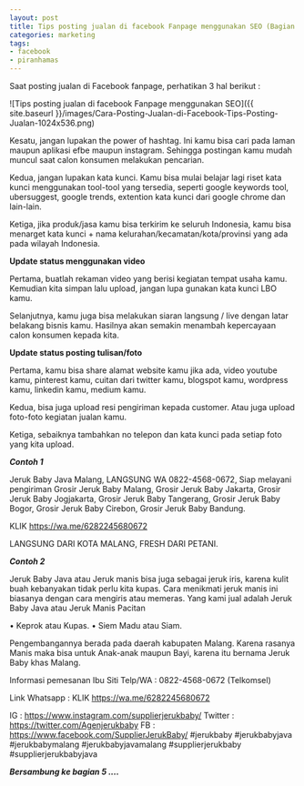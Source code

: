 ```yaml
---
layout: post
title: Tips posting jualan di facebook Fanpage menggunakan SEO (Bagian 4)
categories: marketing
tags:
- facebook
- piranhamas
---
```


Saat posting jualan di Facebook fanpage, perhatikan 3 hal berikut :

![Tips posting jualan di facebook Fanpage menggunakan SEO]({{ site.baseurl }}/images/Cara-Posting-Jualan-di-Facebook-Tips-Posting-Jualan-1024x536.png)

Kesatu, jangan lupakan the power of hashtag. Ini kamu bisa cari pada laman maupun aplikasi efbe maupun instagram. Sehingga postingan kamu mudah muncul saat calon konsumen melakukan pencarian.

Kedua, jangan lupakan kata kunci. Kamu bisa mulai belajar lagi riset kata kunci menggunakan tool-tool yang tersedia, seperti google keywords tool, ubersuggest, google trends, extention kata kunci dari google chrome dan lain-lain.

Ketiga, jika produk/jasa kamu bisa terkirim ke seluruh Indonesia, kamu bisa menarget kata kunci + nama kelurahan/kecamatan/kota/provinsi yang ada pada wilayah Indonesia.

**Update status menggunakan video**

Pertama, buatlah rekaman video yang berisi kegiatan tempat usaha kamu. Kemudian kita simpan lalu upload, jangan lupa gunakan kata kunci LBO kamu.

Selanjutnya, kamu juga bisa melakukan siaran langsung / live dengan latar belakang bisnis kamu. Hasilnya akan semakin menambah kepercayaan calon konsumen kepada kita.

**Update status posting tulisan/foto**

Pertama, kamu bisa share alamat website kamu jika ada, video youtube kamu, pinterest kamu, cuitan dari twitter kamu, blogspot kamu, wordpress kamu, linkedin kamu, medium kamu.

Kedua, bisa juga upload resi pengiriman kepada customer. Atau juga upload foto-foto kegiatan jualan kamu.

Ketiga, sebaiknya tambahkan no telepon dan kata kunci pada setiap foto yang kita upload.

***Contoh 1***

Jeruk Baby Java Malang,
LANGSUNG WA 0822-4568-0672, Siap melayani pengiriman Grosir Jeruk Baby Malang, Grosir Jeruk Baby Jakarta, Grosir Jeruk Baby Jogjakarta, Grosir Jeruk Baby Tangerang, Grosir Jeruk Baby Bogor, Grosir Jeruk Baby Cirebon, Grosir Jeruk Baby Bandung.

KLIK https://wa.me/6282245680672

LANGSUNG DARI KOTA MALANG, FRESH DARI PETANI.

***Contoh 2***

Jeruk Baby Java atau Jeruk manis bisa juga sebagai jeruk iris, karena kulit buah kebanyakan tidak perlu kita kupas. Cara menikmati jeruk manis ini biasanya dengan cara mengiris atau memeras.
Yang kami jual adalah Jeruk Baby Java atau Jeruk Manis Pacitan

• Keprok atau Kupas.
• Siem Madu atau Siam.

Pengembangannya berada pada daerah kabupaten Malang.
Karena rasanya Manis maka bisa untuk Anak-anak maupun Bayi, karena itu bernama Jeruk Baby khas Malang.

Informasi pemesanan
Ibu Siti
Telp/WA : 0822-4568-0672 (Telkomsel)

Link Whatsapp :
KLIK https://wa.me/6282245680672

IG : https://www.instagram.com/supplierjerukbaby/
Twitter : https://twitter.com/Agenjerukbaby
FB : https://www.facebook.com/SupplierJerukBaby/
#jerukbaby #jerukbabyjava #jerukbabymalang #jerukbabyjavamalang #supplierjerukbaby #supplierjerukbabyjava

***Bersambung ke bagian 5 ....***

